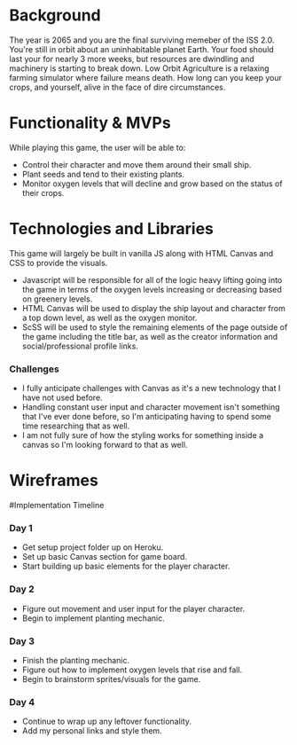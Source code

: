 # Background

The year is 2065 and you are the final surviving memeber of the ISS 2.0. You're still in orbit about an uninhabitable planet Earth. Your food should last your for nearly 3 more weeks, but resources are dwindling and machinery is starting to break down. Low Orbit Agriculture is a relaxing farming simulator where failure means death. How long can you keep your crops, and yourself, alive in the face of dire circumstances. 

# Functionality & MVPs

While playing this game, the user will be able to:

* Control their character and move them around their small ship. 
* Plant seeds and tend to their existing plants. 
* Monitor oxygen levels that will decline and grow based on the status of their crops. 

# Technologies and Libraries

This game will largely be built in vanilla JS along with HTML Canvas and CSS to provide the visuals. 
* Javascript will be responsible for all of the logic heavy lifting going into the game in terms of the oxygen levels increasing or decreasing based on greenery levels. 
* HTML Canvas will be used to display the ship layout and character from a top down level, as well as the oxygen monitor. 
* ScSS will be used to style the remaining elements of the page outside of the game including the title bar, as well as the creator information and social/professional profile links. 

### Challenges

* I fully anticipate challenges with Canvas as it's a new technology that I have not used before. 
* Handling constant user input and character movement isn't something that I've ever done before, so I'm anticipating having to spend some time researching that as well. 
* I am not fully sure of how the styling works for something inside a canvas so I'm looking forward to that as well. 

# Wireframes

#Implementation Timeline

### Day 1

* Get setup project folder up on Heroku. 
* Set up basic Canvas section for game board. 
* Start building up basic elements for the player character. 

### Day 2

* Figure out movement and user input for the player character. 
* Begin to implement planting mechanic. 

### Day 3

* Finish the planting mechanic. 
* Figure out how to implement oxygen levels that rise and fall.
* Begin to brainstorm sprites/visuals for the game.

### Day 4

* Continue to wrap up any leftover functionality. 
* Add my personal links and style them. 


